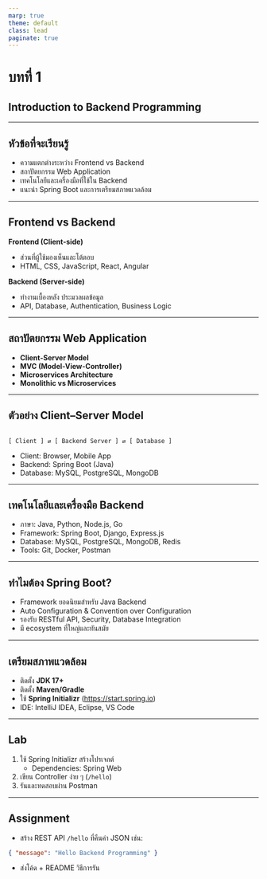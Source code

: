 ```yaml
---
marp: true
theme: default
class: lead
paginate: true
---
```


# บทที่ 1  
## Introduction to Backend Programming

---

## หัวข้อที่จะเรียนรู้
- ความแตกต่างระหว่าง Frontend vs Backend  
- สถาปัตยกรรม Web Application  
- เทคโนโลยีและเครื่องมือที่ใช้ใน Backend  
- แนะนำ Spring Boot และการเตรียมสภาพแวดล้อม

---

## Frontend vs Backend

**Frontend (Client-side)**  
- ส่วนที่ผู้ใช้มองเห็นและโต้ตอบ  
- HTML, CSS, JavaScript, React, Angular  

**Backend (Server-side)**  
- ทำงานเบื้องหลัง ประมวลผลข้อมูล  
- API, Database, Authentication, Business Logic  

---

## สถาปัตยกรรม Web Application

- **Client-Server Model**  
- **MVC (Model-View-Controller)**  
- **Microservices Architecture**  
- **Monolithic vs Microservices**

---

## ตัวอย่าง Client–Server Model

```

[ Client ] ⇄ [ Backend Server ] ⇄ [ Database ]

````

- Client: Browser, Mobile App  
- Backend: Spring Boot (Java)  
- Database: MySQL, PostgreSQL, MongoDB  

---

## เทคโนโลยีและเครื่องมือ Backend

- ภาษา: Java, Python, Node.js, Go  
- Framework: Spring Boot, Django, Express.js  
- Database: MySQL, PostgreSQL, MongoDB, Redis  
- Tools: Git, Docker, Postman  

---

## ทำไมต้อง Spring Boot?

- Framework ยอดนิยมสำหรับ Java Backend  
- Auto Configuration & Convention over Configuration  
- รองรับ RESTful API, Security, Database Integration  
- มี ecosystem ที่ใหญ่และทันสมัย  

---

## เตรียมสภาพแวดล้อม

- ติดตั้ง **JDK 17+**  
- ติดตั้ง **Maven/Gradle**  
- ใช้ **Spring Initializr** (https://start.spring.io)  
- IDE: IntelliJ IDEA, Eclipse, VS Code  

---

## Lab  

1. ใช้ Spring Initializr สร้างโปรเจกต์  
   - Dependencies: Spring Web  
2. เขียน Controller ง่าย ๆ (`/hello`)  
3. รันและทดสอบผ่าน Postman  

---

## Assignment

- สร้าง REST API `/hello` ที่คืนค่า JSON เช่น:  
```json
{ "message": "Hello Backend Programming" }
````

* ส่งโค้ด + README วิธีการรัน

 

